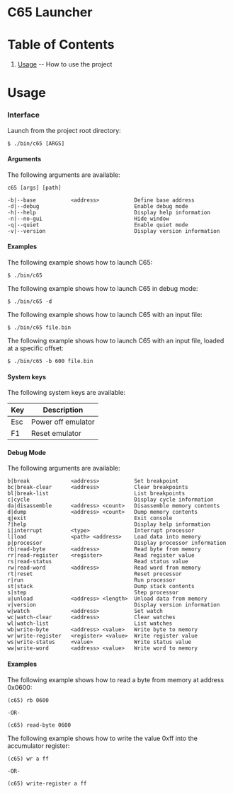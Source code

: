C65 Launcher
=

Table of Contents
=

1. [Usage](https://github.com/majestic53/c65/tree/master/tool#usage) -- How to use the project

Usage
=

### Interface

Launch from the project root directory:

```
$ ./bin/c65 [ARGS]
```

#### Arguments

The following arguments are available:

```
c65 [args] [path]

-b|--base           <address>           Define base address
-d|--debug                              Enable debug mode
-h|--help                               Display help information
-n|--no-gui                             Hide window
-q|--quiet                              Enable quiet mode
-v|--version                            Display version information
```

#### Examples

The following example shows how to launch C65:

```
$ ./bin/c65
```

The following example shows how to launch C65 in debug mode:

```
$ ./bin/c65 -d
```

The following example shows how to launch C65 with an input file:

```
$ ./bin/c65 file.bin
```

The following example shows how to launch C65 with an input file, loaded at a specific offset:

```
$ ./bin/c65 -b 600 file.bin
```

#### System keys

The following system keys are available:

|Key|Description       |
|---|------------------|
|Esc|Power off emulator|
|F1 |Reset emulator    |

#### Debug Mode

The following arguments are available:

```
b|break             <address>           Set breakpoint
bc|break-clear      <address>           Clear breakpoints
bl|break-list                           List breakpoints
c|cycle                                 Display cycle information
da|disassemble      <address> <count>   Disassemble memory contents
d|dump              <address> <count>   Dump memory contents
q|exit                                  Exit console
?|help                                  Display help information
i|interrupt         <type>              Interrupt processor
l|load              <path> <address>    Load data into memory
p|processor                             Display processor information
rb|read-byte        <address>           Read byte from memory
rr|read-register    <register>          Read register value
rs|read-status                          Read status value
rw|read-word        <address>           Read word from memory
rt|reset                                Reset processor
r|run                                   Run processor
st|stack                                Dump stack contents
s|step                                  Step processor
u|unload            <address> <length>  Unload data from memory
v|version                               Display version information
w|watch             <address>           Set watch
wc|watch-clear      <address>           Clear watches
wl|watch-list                           List watches
wb|write-byte       <address> <value>   Write byte to memory
wr|write-register   <register> <value>  Write register value
ws|write-status     <value>             Write status value
ww|write-word       <address> <value>   Write word to memory
```

#### Examples

The following example shows how to read a byte from memory at address 0x0600:

```
(c65) rb 0600

-OR-

(c65) read-byte 0600
```

The following example shows how to write the value 0xff into the accumulator register:

```
(c65) wr a ff

-OR-

(c65) write-register a ff
```
